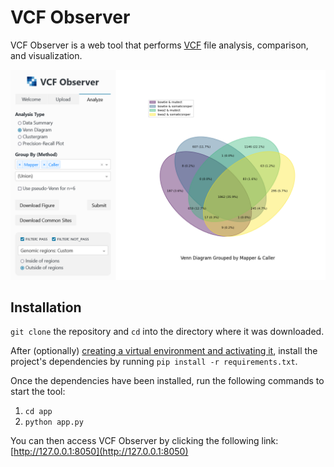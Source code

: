 # VCF Observer

VCF Observer is a web tool that performs [VCF](https://en.wikipedia.org/wiki/Variant_Call_Format) file analysis, comparison, and visualization.

![Screenshot of the VCF Observer user interface displaying a Venn diagram.](screenshot.png)

## Installation
`git clone` the repository and `cd` into the directory where it was downloaded.

After (optionally) [creating a virtual environment and activating it](https://docs.python.org/3/tutorial/venv.html#creating-virtual-environments), install the project's dependencies by running `pip install -r requirements.txt`.

Once the dependencies have been installed, run the following commands to start the tool:
1. `cd app`
2. `python app.py`

You can then access VCF Observer by clicking the following link:  
[http://127.0.0.1:8050](http://127.0.0.1:8050)
